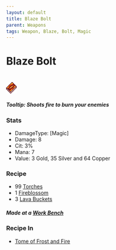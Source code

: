 ```yaml
---
layout: default
title: Blaze Bolt
parent: Weapons
tags: Weapon, Blaze, Bolt, Magic
---
```


# Blaze Bolt
#
![Icon](https://raw.githubusercontent.com/RickLugtigheid/SupernovaMod/main/Items/Weapons/PreHardmode/BlazeBolt.png)

##### Tooltip: *Shoots fire to burn your enemies*

### Stats
- DamageType: [Magic]
- Damage: 8
- Cit: 3%
- Mana: 7
- Value: 3 Gold, 35 Silver and 64 Copper

### Recipe
- 99 [Torches](https://terraria.gamepedia.com/Torches)
- 1 [Fireblossom](https://terraria.gamepedia.com/Fireblossom)
- 3 [Lava Buckets](https://terraria.gamepedia.com/Buckets)

##### Made at a [Work Bench](https://terraria.fandom.com/wiki/Work_Benches)


### Recipe In
- [Tome of Frost and Fire](https://ricklugtigheid.github.io/SupernovaMod/docs/items/weapons/tome_of_frost_and_fire)